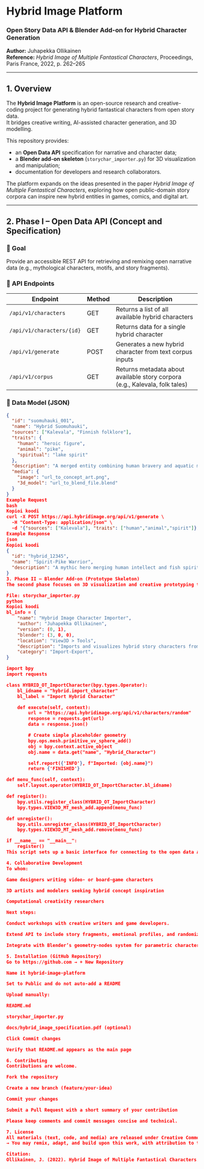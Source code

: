 
# Hybrid Image Platform  
### Open Story Data API & Blender Add-on for Hybrid Character Generation  
**Author:** Juhapekka Ollikainen  
**Reference:** *Hybrid Image of Multiple Fantastical Characters*, Proceedings, Paris France, 2022, p. 262–265  

---

## 1. Overview

The **Hybrid Image Platform** is an open-source research and creative-coding project for generating hybrid fantastical characters from open story data.  
It bridges creative writing, AI-assisted character generation, and 3D modelling.  

This repository provides:  
- an **Open Data API** specification for narrative and character data;  
- a **Blender add-on skeleton** (`storychar_importer.py`) for 3D visualization and manipulation;  
- documentation for developers and research collaborators.  

The platform expands on the ideas presented in the paper *Hybrid Image of Multiple Fantastical Characters*, exploring how open public-domain story corpora can inspire new hybrid entities in games, comics, and digital art.  

---

## 2. Phase I – Open Data API (Concept and Specification)

### 🎯 Goal  
Provide an accessible REST API for retrieving and remixing open narrative data (e.g., mythological characters, motifs, and story fragments).  

### 🔌 API Endpoints

| Endpoint | Method | Description |
|-----------|--------|-------------|
| `/api/v1/characters` | GET | Returns a list of all available hybrid characters |
| `/api/v1/characters/{id}` | GET | Returns data for a single hybrid character |
| `/api/v1/generate` | POST | Generates a new hybrid character from text corpus inputs |
| `/api/v1/corpus` | GET | Returns metadata about available story corpora (e.g., Kalevala, folk tales) |

### 🧩 Data Model (JSON)

```json
{
  "id": "suomuhauki_001",
  "name": "Hybrid Suomuhauki",
  "sources": ["Kalevala", "Finnish folklore"],
  "traits": {
    "human": "heroic figure",
    "animal": "pike",
    "spiritual": "lake spirit"
  },
  "description": "A merged entity combining human bravery and aquatic mysticism.",
  "media": {
    "image": "url_to_concept_art.png",
    "3d_model": "url_to_blend_file.blend"
  }
}
Example Request
bash
Kopioi koodi
curl -X POST https://api.hybridimage.org/api/v1/generate \
  -H "Content-Type: application/json" \
  -d '{"sources": ["Kalevala"], "traits": ["human","animal","spirit"]}'
Example Response
json
Kopioi koodi
{
  "id": "hybrid_12345",
  "name": "Spirit-Pike Warrior",
  "description": "A mythic hero merging human intellect and fish spirit strength."
}
3. Phase II – Blender Add-on (Prototype Skeleton)
The second phase focuses on 3D visualization and creative prototyping through Blender’s Python API.

File: storychar_importer.py
python
Kopioi koodi
bl_info = {
    "name": "Hybrid Image Character Importer",
    "author": "Juhapekka Ollikainen",
    "version": (0, 1),
    "blender": (3, 0, 0),
    "location": "View3D > Tools",
    "description": "Imports and visualizes hybrid story characters from open data API",
    "category": "Import-Export",
}

import bpy
import requests

class HYBRID_OT_ImportCharacter(bpy.types.Operator):
    bl_idname = "hybrid.import_character"
    bl_label = "Import Hybrid Character"

    def execute(self, context):
        url = "https://api.hybridimage.org/api/v1/characters/random"
        response = requests.get(url)
        data = response.json()

        # Create simple placeholder geometry
        bpy.ops.mesh.primitive_uv_sphere_add()
        obj = bpy.context.active_object
        obj.name = data.get("name", "Hybrid_Character")

        self.report({'INFO'}, f"Imported: {obj.name}")
        return {'FINISHED'}

def menu_func(self, context):
    self.layout.operator(HYBRID_OT_ImportCharacter.bl_idname)

def register():
    bpy.utils.register_class(HYBRID_OT_ImportCharacter)
    bpy.types.VIEW3D_MT_mesh_add.append(menu_func)

def unregister():
    bpy.utils.unregister_class(HYBRID_OT_ImportCharacter)
    bpy.types.VIEW3D_MT_mesh_add.remove(menu_func)

if __name__ == "__main__":
    register()
This script sets up a basic interface for connecting to the open data API and generating placeholder geometry in Blender for prototyping.

4. Collaborative Development
To whom:

Game designers writing video- or board-game characters

3D artists and modelers seeking hybrid concept inspiration

Computational creativity researchers

Next steps:

Conduct workshops with creative writers and game developers.

Extend API to include story fragments, emotional profiles, and randomized hybrid traits.

Integrate with Blender’s geometry-nodes system for parametric character generation.

5. Installation (GitHub Repository)
Go to https://github.com → + New Repository

Name it hybrid-image-platform

Set to Public and do not auto-add a README

Upload manually:

README.md

storychar_importer.py

docs/hybrid_image_specification.pdf (optional)

Click Commit changes

Verify that README.md appears as the main page

6. Contributing
Contributions are welcome.

Fork the repository

Create a new branch (feature/your-idea)

Commit your changes

Submit a Pull Request with a short summary of your contribution

Please keep comments and commit messages concise and technical.

7. License
All materials (text, code, and media) are released under Creative Commons BY 4.0
→ You may remix, adapt, and build upon this work, with attribution to the author.

Citation:
Ollikainen, J. (2022). Hybrid Image of Multiple Fantastical Characters. Proceedings of the Conference on Creative Coding and Computational Creativity, Paris, France.
